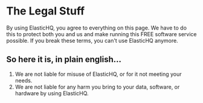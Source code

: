 The Legal Stuff
===============

By using ElasticHQ, you agree to everything on this page. We have to do this to protect both you and us and make running this FREE software service possible. If you break these terms, you can't use ElasticHQ anymore.

So here it is, in plain english...
----------------------------------

1. We are not liable for misuse of ElasticHQ, or for it not meeting your needs.
2. We are not liable for any harm you bring to your data, software, or hardware by using ElasticHQ.  
